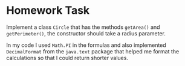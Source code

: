 # Homework Task

Implement a class `Circle` that has the methods `getArea()` and `getPerimeter()`, the constructor should take a radius parameter.

In my code I used `Math.PI` in the formulas and also implemented `DecimalFormat` from the `java.text` package that helped me format the calculations so that I could return shorter values.
